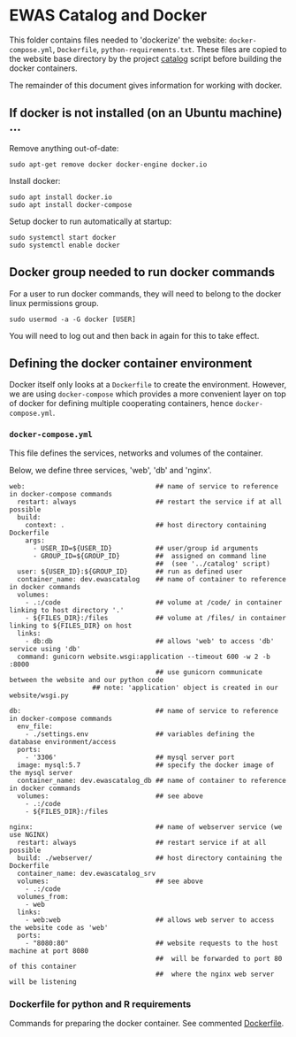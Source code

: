# EWAS Catalog and Docker

This folder contains files needed to 'dockerize' the website:
`docker-compose.yml`, `Dockerfile`, `python-requirements.txt`.
These files are copied to the website base directory by the
project [catalog](../catalog) script before building the docker containers.

The remainder of this document gives information
for working with docker.

## If docker is not installed (on an Ubuntu machine) ...

Remove anything out-of-date:
```
sudo apt-get remove docker docker-engine docker.io
```

Install docker:
```
sudo apt install docker.io
sudo apt install docker-compose
```

Setup docker to run automatically at startup:
```
sudo systemctl start docker
sudo systemctl enable docker
```

## Docker group needed to run docker commands

For a user to run docker commands,
they will need to belong to the docker
linux permissions group.
```
sudo usermod -a -G docker [USER]
```
You will need to log out and then back
in again for this to take effect.

## Defining the docker container environment

Docker itself only looks at a `Dockerfile` to create the environment.
However, we are using `docker-compose` which provides
a more convenient layer on top of docker
for defining multiple cooperating containers,
hence `docker-compose.yml`.

### `docker-compose.yml`

This file defines the services, networks and volumes
of the container.

Below, we define three services, 'web', 'db' and 'nginx'. 

```
web:                                 ## name of service to reference in docker-compose commands
  restart: always                    ## restart the service if at all possible
  build:
    context: .                       ## host directory containing Dockerfile
    args:
      - USER_ID=${USER_ID}           ## user/group id arguments 
      - GROUP_ID=${GROUP_ID}         ##  assigned on command line
	                                 ##  (see '../catalog' script)
  user: ${USER_ID}:${GROUP_ID}       ## run as defined user 
  container_name: dev.ewascatalog    ## name of container to reference in docker commands
  volumes:                          
    - .:/code                        ## volume at /code/ in container linking to host directory '.' 
    - ${FILES_DIR}:/files            ## volume at /files/ in container linking to ${FILES_DIR} on host
  links:
    - db:db                          ## allows 'web' to access 'db' service using 'db' 
  command: gunicorn website.wsgi:application --timeout 600 -w 2 -b :8000
                                     ## use gunicorn communicate between the website and our python code
				     ## note: 'application' object is created in our website/wsgi.py
				   
db:                                  ## name of service to reference in docker-compose commands 
  env_file:
    - ./settings.env                 ## variables defining the database environment/access
  ports:
    - '3306'                         ## mysql server port
  image: mysql:5.7                   ## specify the docker image of the mysql server
  container_name: dev.ewascatalog_db ## name of container to reference in docker commands
  volumes:                           ## see above
    - .:/code
    - ${FILES_DIR}:/files

nginx:                               ## name of webserver service (we use NGINX)
  restart: always                    ## restart service if at all possible
  build: ./webserver/                ## host directory containing the Dockerfile
  container_name: dev.ewascatalog_srv
  volumes:                           ## see above
    - .:/code                        
  volumes_from:
    - web                   
  links:                          
    - web:web                        ## allows web server to access the website code as 'web'
  ports: 
    - "8080:80"                      ## website requests to the host machine at port 8080
                                     ##  will be forwarded to port 80 of this container
                				     ##  where the nginx web server will be listening
```


### Dockerfile for python and R requirements

Commands for preparing the docker container.
See commented [Dockerfile](Dockerfile).

